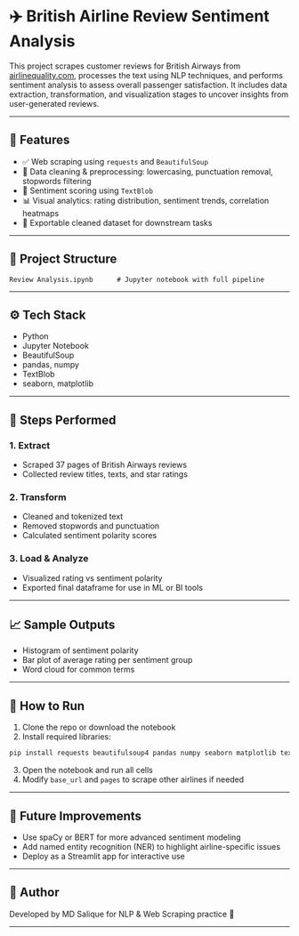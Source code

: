 # ✈️ British Airline Review Sentiment Analysis

This project scrapes customer reviews for British Airways from [airlinequality.com](https://www.airlinequality.com/airline-reviews/british-airways), processes the text using NLP techniques, and performs sentiment analysis to assess overall passenger satisfaction. It includes data extraction, transformation, and visualization stages to uncover insights from user-generated reviews.

---

## 📌 Features

- ✅ Web scraping using `requests` and `BeautifulSoup`
- 🔄 Data cleaning & preprocessing: lowercasing, punctuation removal, stopwords filtering
- 🧠 Sentiment scoring using `TextBlob`
- 📊 Visual analytics: rating distribution, sentiment trends, correlation heatmaps
- 📁 Exportable cleaned dataset for downstream tasks

---

## 📂 Project Structure

```
Review Analysis.ipynb      # Jupyter notebook with full pipeline
```

---

## ⚙️ Tech Stack

- Python
- Jupyter Notebook
- BeautifulSoup
- pandas, numpy
- TextBlob
- seaborn, matplotlib

---

## 🧪 Steps Performed

### 1. Extract
- Scraped 37 pages of British Airways reviews
- Collected review titles, texts, and star ratings

### 2. Transform
- Cleaned and tokenized text
- Removed stopwords and punctuation
- Calculated sentiment polarity scores

### 3. Load & Analyze
- Visualized rating vs sentiment polarity
- Exported final dataframe for use in ML or BI tools

---

## 📈 Sample Outputs

- Histogram of sentiment polarity
- Bar plot of average rating per sentiment group
- Word cloud for common terms

---

## 🚀 How to Run

1. Clone the repo or download the notebook
2. Install required libraries:

```bash
pip install requests beautifulsoup4 pandas numpy seaborn matplotlib textblob
```

3. Open the notebook and run all cells
4. Modify `base_url` and `pages` to scrape other airlines if needed

---

## 🧠 Future Improvements

- Use spaCy or BERT for more advanced sentiment modeling
- Add named entity recognition (NER) to highlight airline-specific issues
- Deploy as a Streamlit app for interactive use

---

## 👤 Author

Developed by MD Salique for NLP & Web Scraping practice 🚀

---

